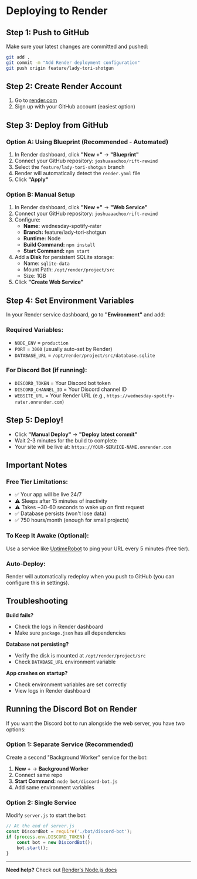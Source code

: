 # Deploying to Render

## Step 1: Push to GitHub

Make sure your latest changes are committed and pushed:

```bash
git add .
git commit -m "Add Render deployment configuration"
git push origin feature/lady-tori-shotgun
```

## Step 2: Create Render Account

1. Go to [render.com](https://render.com)
2. Sign up with your GitHub account (easiest option)

## Step 3: Deploy from GitHub

### Option A: Using Blueprint (Recommended - Automated)

1. In Render dashboard, click **"New +"** → **"Blueprint"**
2. Connect your GitHub repository: `joshuaaachoo/rift-rewind`
3. Select the `feature/lady-tori-shotgun` branch
4. Render will automatically detect the `render.yaml` file
5. Click **"Apply"**

### Option B: Manual Setup

1. In Render dashboard, click **"New +"** → **"Web Service"**
2. Connect your GitHub repository: `joshuaaachoo/rift-rewind`
3. Configure:
   - **Name:** wednesday-spotify-rater
   - **Branch:** feature/lady-tori-shotgun
   - **Runtime:** Node
   - **Build Command:** `npm install`
   - **Start Command:** `npm start`
4. Add a **Disk** for persistent SQLite storage:
   - Name: `sqlite-data`
   - Mount Path: `/opt/render/project/src`
   - Size: 1GB
5. Click **"Create Web Service"**

## Step 4: Set Environment Variables

In your Render service dashboard, go to **"Environment"** and add:

### Required Variables:
- `NODE_ENV` = `production`
- `PORT` = `3000` (usually auto-set by Render)
- `DATABASE_URL` = `/opt/render/project/src/database.sqlite`

### For Discord Bot (if running):
- `DISCORD_TOKEN` = Your Discord bot token
- `DISCORD_CHANNEL_ID` = Your Discord channel ID
- `WEBSITE_URL` = Your Render URL (e.g., `https://wednesday-spotify-rater.onrender.com`)

## Step 5: Deploy!

- Click **"Manual Deploy"** → **"Deploy latest commit"**
- Wait 2-3 minutes for the build to complete
- Your site will be live at: `https://YOUR-SERVICE-NAME.onrender.com`

## Important Notes

### Free Tier Limitations:
- ✅ Your app will be live 24/7
- ⚠️ Sleeps after 15 minutes of inactivity
- ⚠️ Takes ~30-60 seconds to wake up on first request
- ✅ Database persists (won't lose data)
- ✅ 750 hours/month (enough for small projects)

### To Keep It Awake (Optional):
Use a service like [UptimeRobot](https://uptimerobot.com) to ping your URL every 5 minutes (free tier).

### Auto-Deploy:
Render will automatically redeploy when you push to GitHub (you can configure this in settings).

## Troubleshooting

**Build fails?**
- Check the logs in Render dashboard
- Make sure `package.json` has all dependencies

**Database not persisting?**
- Verify the disk is mounted at `/opt/render/project/src`
- Check `DATABASE_URL` environment variable

**App crashes on startup?**
- Check environment variables are set correctly
- View logs in Render dashboard

## Running the Discord Bot on Render

If you want the Discord bot to run alongside the web server, you have two options:

### Option 1: Separate Service (Recommended)
Create a second "Background Worker" service for the bot:
1. **New +** → **Background Worker**
2. Connect same repo
3. **Start Command:** `node bot/discord-bot.js`
4. Add same environment variables

### Option 2: Single Service
Modify `server.js` to start the bot:
```javascript
// At the end of server.js
const DiscordBot = require('./bot/discord-bot');
if (process.env.DISCORD_TOKEN) {
    const bot = new DiscordBot();
    bot.start();
}
```

---

**Need help?** Check out [Render's Node.js docs](https://render.com/docs/deploy-node-express-app)
